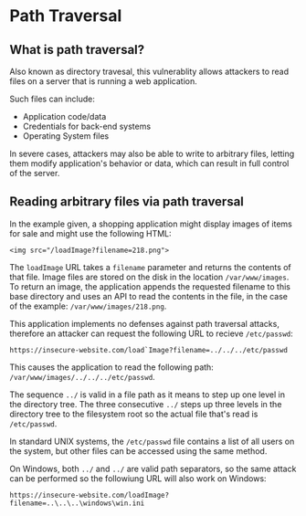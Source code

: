 # Path Traversal

## What is path traversal?
Also known as directory travesal, this vulnerablity allows attackers to read files on a server that is running a web application.

Such files can include:
- Application code/data
- Credentials for back-end systems
- Operating System files

In severe cases, attackers may also be able to write to arbitrary files, letting them modify application's behavior or data, which can result in full control of the server.


## Reading arbitrary files via path traversal
In the example given, a shopping application might display images of items for sale and might use the following HTML:
```
<img src="/loadImage?filename=218.png">
```

The `loadImage` URL takes a `filename` parameter and returns the contents of that file. Image files are stored on the disk in the location `/var/www/images`. To return an image, the application appends the requested filename to this base directory and uses an API to read the contents in the file, in the case of the example: `/var/www/images/218.png`.

This application implements no defenses against path traversal attacks, therefore an attacker can request the following URL to recieve `/etc/passwd`:
```
https://insecure-website.com/load`Image?filename=../../../etc/passwd
```
This causes the application to read the following path: `/var/www/images/../../../etc/passwd`.

The sequence `../` is valid in a file path as it means to step up one level in the directory tree. The three consecutive `../` steps up three levels in the directory tree to the filesystem root so the actual file that's read is `/etc/passwd`.

In standard UNIX systems, the `/etc/passwd` file contains a list of all users on the system, but other files can be accessed using the same method.

On Windows, both `../` and `../` are valid path separators, so the same attack can be performed so the followiung URL will also work on Windows:
```
https://insecure-website.com/loadImage?filename=..\..\..\windows\win.ini
```